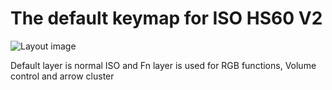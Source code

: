 The default keymap for ISO HS60 V2
==================================

![Layout image](https://imgur.com/6go4vQV.png)

Default layer is normal ISO and Fn layer is used for RGB functions, Volume control and arrow cluster